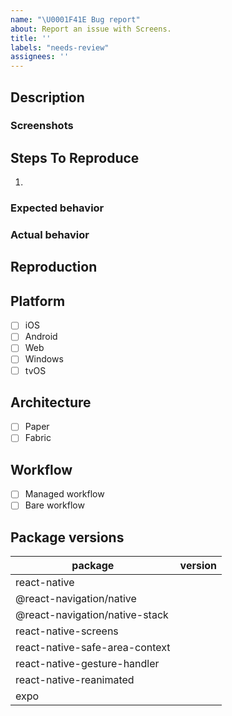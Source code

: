 ```yaml
---
name: "\U0001F41E Bug report"
about: Report an issue with Screens.
title: ''
labels: "needs-review"
assignees: ''
---
```


<!--
NOTE: please submit only bug reports here, any new questions or feature requests should be submitted in Discussions:
https://github.com/software-mansion/react-native-screens/discussions
 -->

## Description

<!--
Tell us what's happening here.
-->

### Screenshots

## Steps To Reproduce

1.

### Expected behavior

### Actual behavior

## Reproduction

<!--
Please provide a Snack ([https://snack.expo.io/](https://snack.expo.io/)), link to a GitHub repository or provide a minimal code example that reproduces the problem. Issues without valid reproduction will be closed after a specific period.
Here are some tips for providing a minimal example: [https://stackoverflow.com/help/mcve](https://stackoverflow.com/help/mcve).
-->

## Platform
<!--
Please list platforms that the issue is affecting.
-->

- [ ] iOS
- [ ] Android
- [ ] Web
- [ ] Windows
- [ ] tvOS

## Architecture

<!-- 
Please check the appropriate boxes with architectures the issue is specific to. 
 -->

- [ ] Paper
- [ ] Fabric

## Workflow

<!-- 
Are you using Expo to stream you development? Please check "Managed workflow" checkbox below.
If your project uses bare react-native, please check "Bare workflow" checkbox.

Don't know? Check these docs: https://docs.expo.dev/introduction/managed-vs-bare/
-->

- [ ] Managed workflow
- [ ] Bare workflow

## Package versions

<!--
What are the exact versions of packages that you are using?

Remove packages from the table that you're not using or list additional if relevant.
-->

| package                                | version |
| -------------------------------------- | ------- |
| react-native                           |         |
| @react-navigation/native               |         |
| @react-navigation/native-stack         |         |
| react-native-screens                   |         |
| react-native-safe-area-context         |         |
| react-native-gesture-handler           |         |
| react-native-reanimated                |         |
| expo                                   |         |

